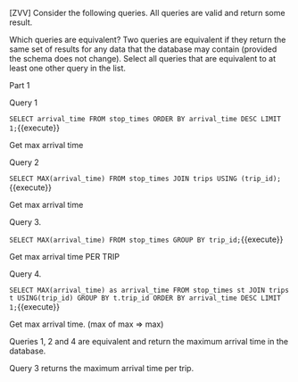 [ZVV] Consider the following queries. All queries are valid and return some result.

Which queries are equivalent? Two queries are equivalent if they return the same set of results for any data that the database may contain (provided the schema does not change). Select all queries that are equivalent to at least one other query in the list.

Part 1

Query 1

``
SELECT arrival_time
FROM stop_times
ORDER BY arrival_time DESC
LIMIT 1;
``{{execute}}

Get max arrival time


Query 2

``
SELECT MAX(arrival_time)
FROM stop_times
JOIN trips USING (trip_id);
``{{execute}}

Get max arrival time


Query 3.

``
SELECT MAX(arrival_time)
FROM stop_times
GROUP BY trip_id;
``{{execute}}

Get max arrival time PER TRIP


Query 4.

``
SELECT MAX(arrival_time) as arrival_time
FROM stop_times st
JOIN trips t USING(trip_id)
GROUP BY t.trip_id
ORDER BY arrival_time DESC
LIMIT 1;
``{{execute}}

Get max arrival time. (max of max => max)



Queries 1, 2 and 4 are equivalent and return the maximum arrival time in the database.

Query 3 returns the maximum arrival time per trip.
